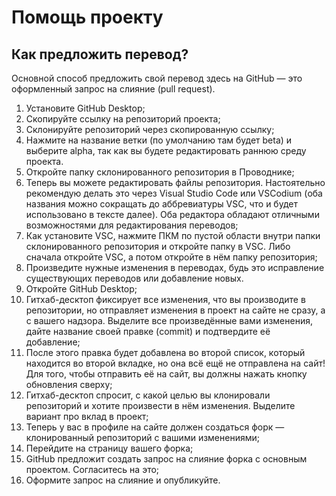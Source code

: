 # Помощь проекту

## Как предложить перевод?

Основной способ предложить свой перевод здесь на GitHub — это оформленный запрос на слияние (pull request).

1. Установите GitHub Desktop;
2. Скопируйте ссылку на репозиторий проекта;
3. Склонируйте репозиторий через скопированную ссылку;
4. Нажмите на название ветки (по умолчанию там будет beta) и выберите alpha, так как вы будете редактировать раннюю среду проекта.
5. Откройте папку склонированного репозитория в Проводнике;
6. Теперь вы можете редактировать файлы репозитория. Настоятельно рекомендую делать это через Visual Studio Code или VSCodium (оба названия можно сокращать до аббревиатуры VSC, что и будет использовано в тексте далее). Оба редактора обладают отличными возможностями для редактирования переводов;
7. Как установите VSC, нажмите ПКМ по пустой области внутри папки склонированного репозитория и откройте папку в VSC. Либо сначала откройте VSC, а потом откройте в нём папку репозитория;
8. Произведите нужные изменения в переводах, будь это исправление существующих переводов или добавление новых.
9. Откройте GitHub Desktop;
10. Гитхаб-десктоп фиксирует все изменения, что вы производите в репозитории, но отправляет изменения в проект на сайте не сразу, а с вашего надзора. Выделите все произведённые вами изменения, дайте название своей правке (commit) и подтвердите её добавление;
11. После этого правка будет добавлена во второй список, который находится во второй вкладке, но она всё ещё не отправлена на сайт! Для того, чтобы отправить её на сайт, вы должны нажать кнопку обновления сверху;
12. Гитхаб-десктоп спросит, с какой целью вы клонировали репозиторий и хотите произвести в нём изменения. Выделите вариант про вклад в проект;
13. Теперь у вас в профиле на сайте должен создаться форк — клонированный репозиторий с вашими изменениями;
14. Перейдите на страницу вашего форка;
15. GitHub предложит создать запрос на слияние форка с основным проектом. Согласитесь на это;
16. Оформите запрос на слияние и опубликуйте.